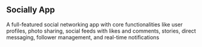 ## Socially App

A full-featured social networking app with core functionalities like user profiles, photo sharing, social feeds with likes and comments, stories, direct messaging, follower management, and real-time notifications
